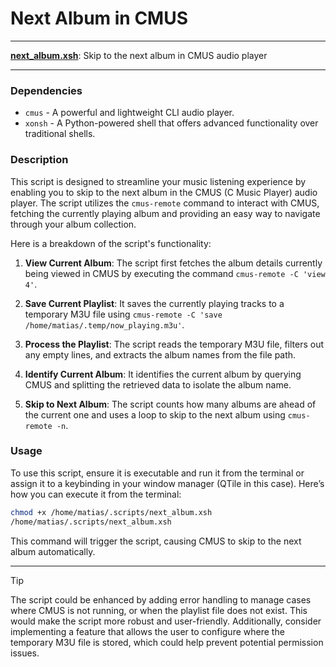 # Next Album in CMUS

---

**[next_album.xsh](/next_album.xsh)**: Skip to the next album in CMUS audio player

---

### Dependencies

- `cmus` - A powerful and lightweight CLI audio player.
- `xonsh` - A Python-powered shell that offers advanced functionality over traditional shells.

### Description

This script is designed to streamline your music listening experience by enabling you to skip to the next album in the CMUS (C Music Player) audio player. The script utilizes the `cmus-remote` command to interact with CMUS, fetching the currently playing album and providing an easy way to navigate through your album collection.

Here is a breakdown of the script's functionality:

1. **View Current Album**: The script first fetches the album details currently being viewed in CMUS by executing the command `cmus-remote -C 'view 4'`.

2. **Save Current Playlist**: It saves the currently playing tracks to a temporary M3U file using `cmus-remote -C 'save /home/matias/.temp/now_playing.m3u'`.

3. **Process the Playlist**: The script reads the temporary M3U file, filters out any empty lines, and extracts the album names from the file path.

4. **Identify Current Album**: It identifies the current album by querying CMUS and splitting the retrieved data to isolate the album name.

5. **Skip to Next Album**: The script counts how many albums are ahead of the current one and uses a loop to skip to the next album using `cmus-remote -n`.

### Usage

To use this script, ensure it is executable and run it from the terminal or assign it to a keybinding in your window manager (QTile in this case). Here’s how you can execute it from the terminal:

```bash
chmod +x /home/matias/.scripts/next_album.xsh
/home/matias/.scripts/next_album.xsh
```

This command will trigger the script, causing CMUS to skip to the next album automatically.

---

> [!TIP]  
> The script could be enhanced by adding error handling to manage cases where CMUS is not running, or when the playlist file does not exist. This would make the script more robust and user-friendly. Additionally, consider implementing a feature that allows the user to configure where the temporary M3U file is stored, which could help prevent potential permission issues.
